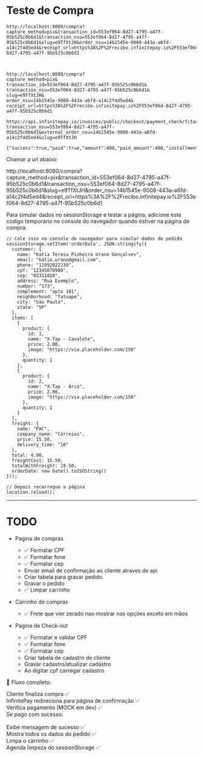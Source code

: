 # Teste de Compra
```
http://localhost:8080/compra?capture_method=pix&transaction_id=553ef064-8d27-4795-a47f-95b525c0b6d1&transaction_nsu=553ef064-8d27-4795-a47f-95b525c0b6d1&slug=e9TfXtJH&order_nsu=14b1545e-9008-443a-a6fd-a14c2f4d5ed4&receipt_url=https%3A%2F%2Frecibo.infinitepay.io%2F553ef064-8d27-4795-a47f-95b525c0b6d1



http://localhost:8080/compra?
capture_method=pix&
transaction_id=553ef064-8d27-4795-a47f-95b525c0b6d1&
transaction_nsu=553ef064-8d27-4795-a47f-95b525c0b6d1&
slug=e9TfXtJH&
order_nsu=14b1545e-9008-443a-a6fd-a14c2f4d5ed4&
receipt_url=https%3A%2F%2Frecibo.infinitepay.io%2F553ef064-8d27-4795-a47f-95b525c0b6d1

https://api.infinitepay.io/invoices/public/checkout/payment_check/fctassinari?transaction_nsu=553ef064-8d27-4795-a47f-95b525c0b6d1&external_order_nsu=14b1545e-9008-443a-a6fd-a14c2f4d5ed4&slug=e9TfXtJH

{"success":true,"paid":true,"amount":400,"paid_amount":400,"installments":1,"capture_method":"pix"}
```
Chamar a url abaixo:

http://localhost:8080/compra?capture_method=pix&transaction_id=553ef064-8d27-4795-a47f-95b525c0b6d1&transaction_nsu=553ef064-8d27-4795-a47f-95b525c0b6d1&slug=e9TfXtJH&order_nsu=14b1545e-9008-443a-a6fd-a14c2f4d5ed4&receipt_url=https%3A%2F%2Frecibo.infinitepay.io%2F553ef064-8d27-4795-a47f-95b525c0b6d1


Para simular dados no sessionStorage e testar a página, adicione este código temporário no console do navegador quando estiver na página de compra:
```
// Cole isso no console do navegador para simular dados de pedido
sessionStorage.setItem('orderData', JSON.stringify({
  customer: {
    name: "Katia Teresa Pinheiro Urano Gonçalves",
    email: "katia.urano@gmail.com",
    phone: "11992022239",
    cpf: "12345678900",
    cep: "03311020",
    address: "Rua Exemplo",
    number: "173",
    complement: "apto 101",
    neighborhood: "Tatuapé",
    city: "São Paulo",
    state: "SP"
  },
  items: [
    {
      product: {
        id: 1,
        name: "X-Tap - Cavalete",
        price: 2.00,
        image: "https://via.placeholder.com/150"
      },
      quantity: 1
    },
    {
      product: {
        id: 2,
        name: "X-Tap - Arco",
        price: 2.00,
        image: "https://via.placeholder.com/150"
      },
      quantity: 1
    }
  ],
  freight: {
    name: "PAC",
    company_name: "Correios",
    price: 15.50,
    delivery_time: "10"
  },
  total: 4.00,
  freightCost: 15.50,
  totalWithFreight: 19.50,
  orderDate: new Date().toISOString()
}));

// Depois recarregue a página
location.reload();
```

---
# TODO
* Pagina de compras 
  * ✅ Formatar CPF
  * ✅ Formatar fone
  * ✅ Formatar cep
  * Enviar email de confirmação ao cliente atraves de api
  * Criar tabela para gravar pedido
  * Gravar o pedido
  * ✅ Limpar carrinho

* Carrinho de compras
  * ✅ Frete que vier zerado nao mostrar nas opções exceto em mãos

* Pagina de Check-out
  * ✅ Formatar e validar CPF
  * ✅ Formatar fone
  * ✅ Formatar cep
  * Criar tabela de cadastro de cliente
  * Gravar cadastro/atualizar cadastro
  * Ao digitar cpf carregar cadastro


🎯 Fluxo completo:

Cliente finaliza compra ✅<br>
InfinitePay redireciona para página de confirmação ✅<br>
Verifica pagamento (MOCK em dev) ✅<br>
Se pago com sucesso:<br>
<br>
Exibe mensagem de sucesso ✅<br>
Mostra todos os dados do pedido ✅<br>
Limpa o carrinho ✅<br>
Agenda limpeza do sessionStorage ✅<br>

